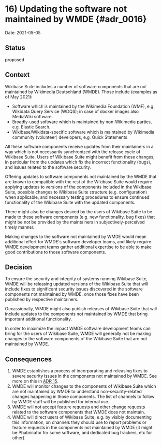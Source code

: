 # 16) Updating the software not maintained by WMDE {#adr_0016}

Date: 2021-05-05

## Status

proposed

## Context

Wikibase Suite includes a number of software components that are not maintained by Wikimedia Deutschland (WMDE). Those include (examples as of May 2021):
- Software which is maintained by the Wikimedia Foundation (WMF), e.g. Wikidata Query Service (WDQS); in case of docker images also MediaWiki software.
- Broadly-used software which is maintained by non-Wikimedia parties, e.g. Elastic Search.
- Wikibase/Wikidata-specific software which is maintained by Wikimedia community (volunteer) developers, e.g. Quick Statements.

All these software components receive updates from their maintainers in a way which is not necessarily synchronized with the release cycle of Wikibase Suite.
Users of Wikibase Suite might benefit from those changes, in particular from the updates which fix the incorrect functionality (bugs), and issues related to the software security.

Offering updates to software components not maintained by the WMDE that are known to compatible with the rest of the Wikibase Suite would require applying updates to versions of the components included in the Wikibase Suite, possible changes to Wikibase Suite structure (e.g. configuration) when applicable, and necessary testing procedures to ensure continued functionality of the Wikibase Suite with the updated components.

There might also be changes desired by the users of Wikibase Suite to be made to these software components (e.g. new functionality, bug fixes) that might be not be provided by the maintainers in subjectively-perceived timely manner.

Making changes to the software not maintained by WMDE would mean additional effort for WMDE's software developer teams, and likely require WMDE development teams gather additional expertise to be able to make good contributions to those software components.


## Decision

To ensure the security and integrity of systems running Wikibase Suite, WMDE will be releasing updated versions of the Wikibase Suite that will include fixes to significant security issues discovered in the software components not maintained by WMDE, once those fixes have been published by respective maintainers.

Occassionally, WMDE might also publish releases of Wikibase Suite that will include updates to the components not maintained by WMDE that bring important additional functionality.

In order to maximize the impact WMDE software development teams can bring for the users of Wikibase Suite, WMDE will generally not be making changes to the software components of the Wikibase Suite that are not maintained by WMDE.

## Consequences

1. WMDE establishes a process of incorporating and releasing fixes to severe security issues in the components not maintained by WMDE. See more on this in [ADR 15](0015-security-fixes-non-wmde-software.md).
2. WMDE will monitor changes to the components of Wikibase Suite which are not maintained by WMDE to understand non-security-related changes happening in those components. The list of channels to follow by WMDE staff will be published for internal use.
3. WMDE will not accept feature requests and other change requests related to the software components that WMDE does not maintain.
4. WMDE will direct users of Wikibase Suite, e.g. by visibly documenting this information, on channels they should use to report problems or feature requests in the components not maintained by WMDE (it might be Phabricator for some software, and dedicated bug trackers, etc for other). 
